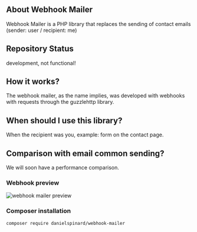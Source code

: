 ## About Webhook Mailer

Webhook Mailer is a PHP library that replaces the sending of contact emails (sender: user / recipient: me)

## Repository Status
development, not functional!

## How it works?

The webhook mailer, as the name implies, was developed with webhooks with requests through the guzzlehttp library.

## When should I use this library?

When the recipient was you, example: form on the contact page.

## Comparison with email common sending?

We will soon have a performance comparison.

### Webhook preview
![webhook mailer preview](https://i.imgur.com/jvtNXbU.png)

### Composer installation
```
composer require danielspinard/webhook-mailer
```
